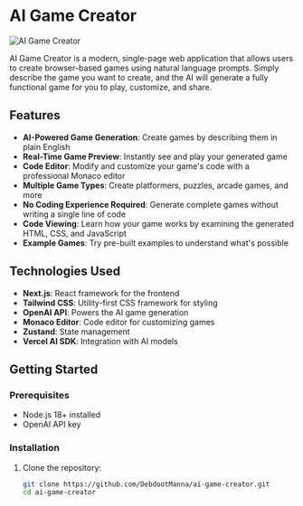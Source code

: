 # AI Game Creator

![AI Game Creator](https://placeholder.svg?height=300&width=600)

AI Game Creator is a modern, single-page web application that allows users to create browser-based games using natural language prompts. Simply describe the game you want to create, and the AI will generate a fully functional game for you to play, customize, and share.

## Features

- **AI-Powered Game Generation**: Create games by describing them in plain English
- **Real-Time Game Preview**: Instantly see and play your generated game
- **Code Editor**: Modify and customize your game's code with a professional Monaco editor
- **Multiple Game Types**: Create platformers, puzzles, arcade games, and more
- **No Coding Experience Required**: Generate complete games without writing a single line of code
- **Code Viewing**: Learn how your game works by examining the generated HTML, CSS, and JavaScript
- **Example Games**: Try pre-built examples to understand what's possible

## Technologies Used

- **Next.js**: React framework for the frontend
- **Tailwind CSS**: Utility-first CSS framework for styling
- **OpenAI API**: Powers the AI game generation
- **Monaco Editor**: Code editor for customizing games
- **Zustand**: State management
- **Vercel AI SDK**: Integration with AI models

## Getting Started

### Prerequisites

- Node.js 18+ installed
- OpenAI API key

### Installation

1. Clone the repository:
   ```bash
   git clone https://github.com/DebdootManna/ai-game-creator.git
   cd ai-game-creator